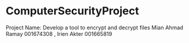 # ComputerSecurityProject
Project Name: Develop a tool to encrypt and decrypt files
Mian Ahmad Ramay 001674308 , 
Irien Akter 001665819
